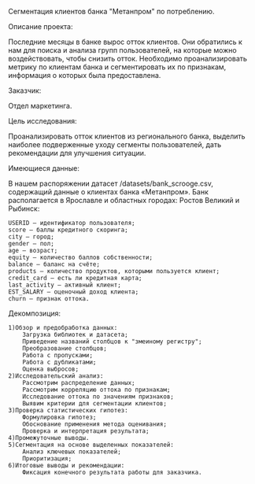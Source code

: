 Сегментация клиентов банка "Метанпром" по потреблению.

Описание проекта:

Последние месяцы в банке вырос отток клиентов. Они обратились к нам для поиска и анализа групп пользователей, на которые можно воздействовать, чтобы снизить отток. Необходимо проанализировать метрику по клиентам банка и сегментировать их по признакам, информация о которых была предоставлена.

Заказчик:

Отдел маркетинга.

Цель исследования:

Проанализировать отток клиентов из регионального банка, выделить наиболее подверженные уходу сегменты пользователей, дать рекомендации для улучшения ситуации.

Имеющиеся данные:

В нашем распоряжении датасет /datasets/bank_scrooge.csv, содержащий данные о клиентах банка «Метанпром». Банк располагается в Ярославле и областных городах: Ростов Великий и Рыбинск:

    USERID — идентификатор пользователя;
    score — баллы кредитного скоринга;
    city — город;
    gender — пол;
    age — возраст;
    equity — количество баллов собственности;
    balance — баланс на счёте;
    products — количество продуктов, которыми пользуется клиент;
    credit_card — есть ли кредитная карта;
    last_activity — активный клиент;
    EST_SALARY — оценочный доход клиента;
    сhurn — признак оттока.

Декомпозиция:

    1)Обзор и предобработка данных:
        Загрузка библиотек и датасета;
        Приведение названий столбцов к "змеиному регистру";
        Преобразование столбцов;
        Работа с пропусками;
        Работа с дубликатами;
        Оценка выбросов;
    2)Исследовательский анализ:
        Рассмотрим распределение данных;
        Рассмотрим корреляцию оттока по признакам;
        Исследование оттока по значениям признаков;
        Выявим критерии для сегментации клиентов;
    3)Проверка статистических гипотез:
        Формулировка гипотез;
        Обоснование применения метода оценивания;
        Проверка и интерпретация результата;
    4)Промежуточные выводы.
    5)Сегментация на основе выделенных показателей:
        Анализ ключевых показателей;
        Приоритизация;
    6)Итоговые выводы и рекомендации:
        Фиксация конечного результата работы для заказчика.


